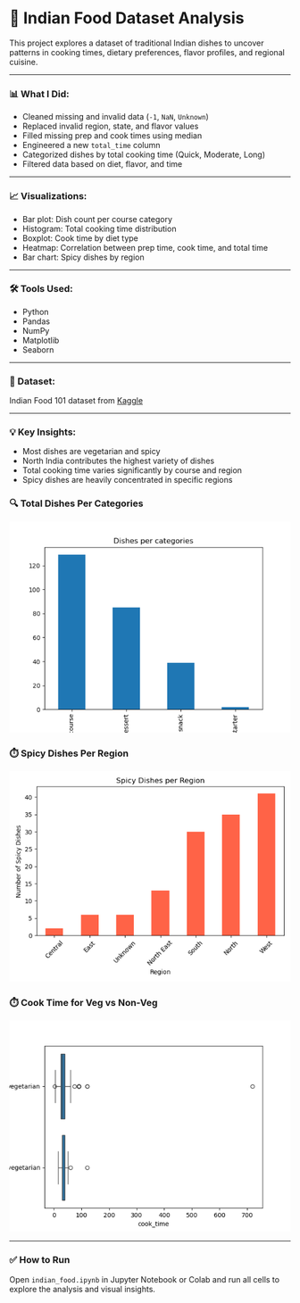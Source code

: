 # 🍛 Indian Food Dataset Analysis

This project explores a dataset of traditional Indian dishes to uncover patterns in cooking times, dietary preferences, flavor profiles, and regional cuisine.

---

### 📊 What I Did:
- Cleaned missing and invalid data (`-1`, `NaN`, `Unknown`)
- Replaced invalid region, state, and flavor values
- Filled missing prep and cook times using median
- Engineered a new `total_time` column
- Categorized dishes by total cooking time (Quick, Moderate, Long)
- Filtered data based on diet, flavor, and time

---

### 📈 Visualizations:
- Bar plot: Dish count per course category
- Histogram: Total cooking time distribution
- Boxplot: Cook time by diet type
- Heatmap: Correlation between prep time, cook time, and total time
- Bar chart: Spicy dishes by region

---

### 🛠️ Tools Used:
- Python
- Pandas
- NumPy
- Matplotlib
- Seaborn

---

### 📁 Dataset:
Indian Food 101 dataset from [Kaggle](https://www.kaggle.com/datasets/nehaprabhavalkar/indian-food-101)

---

### 💡 Key Insights:
- Most dishes are vegetarian and spicy
- North India contributes the highest variety of dishes
- Total cooking time varies significantly by course and region
- Spicy dishes are heavily concentrated in specific regions

### 🔍 Total Dishes Per Categories
![Dishes Count Barplot](dishes_per_cat.png)

### ⏱️ Spicy Dishes Per Region
![Spicy dishes Barplot](spicy_dishes_per_region.png)

### ⏱️ Cook Time for Veg vs Non-Veg
![Coom Time Boxplot](time_veg_vs_non_veg.png)

---

### ✅ How to Run
Open `indian_food.ipynb` in Jupyter Notebook or Colab and run all cells to explore the analysis and visual insights.

